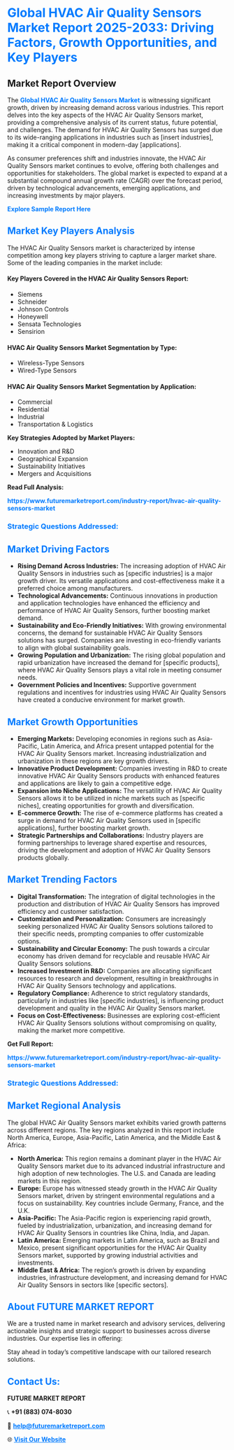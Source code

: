 <h1 style="color: #007BFF;">Global HVAC Air Quality Sensors Market Report 2025-2033: Driving Factors, Growth Opportunities, and Key Players</h1>

<section id="overview">
<h2>Market Report Overview</h2>
<p>The <a href="https://www.futuremarketreport.com/industry-report/hvac-air-quality-sensors-market" style="color: #007BFF; text-decoration: none;"><strong>Global HVAC Air Quality Sensors Market</strong></a> is witnessing significant growth, driven by increasing demand across various industries. This report delves into the key aspects of the HVAC Air Quality Sensors market, providing a comprehensive analysis of its current status, future potential, and challenges. The demand for HVAC Air Quality Sensors has surged due to its wide-ranging applications in industries such as [insert industries], making it a critical component in modern-day [applications].</p>
<p>As consumer preferences shift and industries innovate, the HVAC Air Quality Sensors market continues to evolve, offering both challenges and opportunities for stakeholders. The global market is expected to expand at a substantial compound annual growth rate (CAGR) over the forecast period, driven by technological advancements, emerging applications, and increasing investments by major players.</p>
</section>

<section id="overview">
<p><a href="https://www.futuremarketreport.com/request-sample/reportId=37873" style="color: #007BFF; text-decoration: none;"><strong>Explore Sample Report Here</strong></a></p>
</section>

<section id="key-players">
<h2 style="color: #007BFF;">Market Key Players Analysis</h2>
<p>The HVAC Air Quality Sensors market is characterized by intense competition among key players striving to capture a larger market share. Some of the leading companies in the market include:</p>
<h4>Key Players Covered in the HVAC Air Quality Sensors Report:</h4>
<ul><li>Siemens</li><li>Schneider</li><li>Johnson Controls</li><li>Honeywell</li><li>Sensata Technologies</li><li>Sensirion</li></ul>
<h4>HVAC Air Quality Sensors Market Segmentation by Type:</h4>
<ul><li>Wireless-Type Sensors</li><li>Wired-Type Sensors</li></ul>

<h4>HVAC Air Quality Sensors Market Segmentation by Application:</h4>
<ul><li>Commercial</li><li>Residential</li><li>Industrial</li><li>Transportation &amp; Logistics</li></ul>
<p><strong>Key Strategies Adopted by Market Players:</strong></p>
<ul>
<li>Innovation and R&D</li>
<li>Geographical Expansion</li>
<li>Sustainability Initiatives</li>
<li>Mergers and Acquisitions</li>
</ul>
</section>

<section>
<p><strong>Read Full Analysis: </strong></p><a href="https://www.futuremarketreport.com/industry-report/hvac-air-quality-sensors-market" style="color: #007BFF; text-decoration: none;"><strong>https://www.futuremarketreport.com/industry-report/hvac-air-quality-sensors-market</strong></a>
<h3 style="color: #007BFF;">Strategic Questions Addressed:</h3>
</section>

<section id="driving-factors">
<h2 style="color: #007BFF;">Market Driving Factors</h2>
<ul>
<li><strong>Rising Demand Across Industries:</strong> The increasing adoption of HVAC Air Quality Sensors in industries such as [specific industries] is a major growth driver. Its versatile applications and cost-effectiveness make it a preferred choice among manufacturers.</li>
<li><strong>Technological Advancements:</strong> Continuous innovations in production and application technologies have enhanced the efficiency and performance of HVAC Air Quality Sensors, further boosting market demand.</li>
<li><strong>Sustainability and Eco-Friendly Initiatives:</strong> With growing environmental concerns, the demand for sustainable HVAC Air Quality Sensors solutions has surged. Companies are investing in eco-friendly variants to align with global sustainability goals.</li>
<li><strong>Growing Population and Urbanization:</strong> The rising global population and rapid urbanization have increased the demand for [specific products], where HVAC Air Quality Sensors plays a vital role in meeting consumer needs.</li>
<li><strong>Government Policies and Incentives:</strong> Supportive government regulations and incentives for industries using HVAC Air Quality Sensors have created a conducive environment for market growth.</li>
</ul>
</section>

<section id="growth-opportunities">
<h2 style="color: #007BFF;">Market Growth Opportunities</h2>
<ul>
<li><strong>Emerging Markets:</strong> Developing economies in regions such as Asia-Pacific, Latin America, and Africa present untapped potential for the HVAC Air Quality Sensors market. Increasing industrialization and urbanization in these regions are key growth drivers.</li>
<li><strong>Innovative Product Development:</strong> Companies investing in R&D to create innovative HVAC Air Quality Sensors products with enhanced features and applications are likely to gain a competitive edge.</li>
<li><strong>Expansion into Niche Applications:</strong> The versatility of HVAC Air Quality Sensors allows it to be utilized in niche markets such as [specific niches], creating opportunities for growth and diversification.</li>
<li><strong>E-commerce Growth:</strong> The rise of e-commerce platforms has created a surge in demand for HVAC Air Quality Sensors used in [specific applications], further boosting market growth.</li>
<li><strong>Strategic Partnerships and Collaborations:</strong> Industry players are forming partnerships to leverage shared expertise and resources, driving the development and adoption of HVAC Air Quality Sensors products globally.</li>
</ul>
</section>

<section id="trending-factors">
<h2 style="color: #007BFF;">Market Trending Factors</h2>
<ul>
<li><strong>Digital Transformation:</strong> The integration of digital technologies in the production and distribution of HVAC Air Quality Sensors has improved efficiency and customer satisfaction.</li>
<li><strong>Customization and Personalization:</strong> Consumers are increasingly seeking personalized HVAC Air Quality Sensors solutions tailored to their specific needs, prompting companies to offer customizable options.</li>
<li><strong>Sustainability and Circular Economy:</strong> The push towards a circular economy has driven demand for recyclable and reusable HVAC Air Quality Sensors solutions.</li>
<li><strong>Increased Investment in R&D:</strong> Companies are allocating significant resources to research and development, resulting in breakthroughs in HVAC Air Quality Sensors technology and applications.</li>
<li><strong>Regulatory Compliance:</strong> Adherence to strict regulatory standards, particularly in industries like [specific industries], is influencing product development and quality in the HVAC Air Quality Sensors market.</li>
<li><strong>Focus on Cost-Effectiveness:</strong> Businesses are exploring cost-efficient HVAC Air Quality Sensors solutions without compromising on quality, making the market more competitive.</li>
</ul>
</section>

<section>
<p><strong>Get Full Report: </strong></p><a href="https://www.futuremarketreport.com/industry-report/hvac-air-quality-sensors-market" style="color: #007BFF; text-decoration: none;"><strong>https://www.futuremarketreport.com/industry-report/hvac-air-quality-sensors-market</strong></a>
<h3 style="color: #007BFF;">Strategic Questions Addressed:</h3>
</section>


<section id="regional-analysis">
<h2 style="color: #007BFF;">Market Regional Analysis</h2>
<p>The global HVAC Air Quality Sensors market exhibits varied growth patterns across different regions. The key regions analyzed in this report include North America, Europe, Asia-Pacific, Latin America, and the Middle East & Africa:</p>
<ul>
<li><strong>North America:</strong> This region remains a dominant player in the HVAC Air Quality Sensors market due to its advanced industrial infrastructure and high adoption of new technologies. The U.S. and Canada are leading markets in this region.</li>
<li><strong>Europe:</strong> Europe has witnessed steady growth in the HVAC Air Quality Sensors market, driven by stringent environmental regulations and a focus on sustainability. Key countries include Germany, France, and the U.K.</li>
<li><strong>Asia-Pacific:</strong> The Asia-Pacific region is experiencing rapid growth, fueled by industrialization, urbanization, and increasing demand for HVAC Air Quality Sensors in countries like China, India, and Japan.</li>
<li><strong>Latin America:</strong> Emerging markets in Latin America, such as Brazil and Mexico, present significant opportunities for the HVAC Air Quality Sensors market, supported by growing industrial activities and investments.</li>
<li><strong>Middle East & Africa:</strong> The region’s growth is driven by expanding industries, infrastructure development, and increasing demand for HVAC Air Quality Sensors in sectors like [specific sectors].</li>
</ul>
</section>

<footer>
<h2 style="color: #007BFF;">About FUTURE MARKET REPORT</h2>
<p>We are a trusted name in market research and advisory services, delivering actionable insights and strategic support to businesses across diverse industries. Our expertise lies in offering:</p>

<p>Stay ahead in today’s competitive landscape with our tailored research solutions.</p>

<h2 style="color: #007BFF;">Contact Us:</h2>
<p><strong>FUTURE MARKET REPORT</strong></p>
<p>📞 <strong>+91 (883) 074-8030</strong></p>
<p>📧 <strong><a href="mailto:help@futuremarketreport.com" style="color: #007BFF;">help@futuremarketreport.com</a></strong></p>
<p>🌐 <strong><a href="https://www.futuremarketreport.com/" style="color: #007BFF;">Visit Our Website</a></strong></p>
</footer>